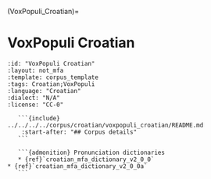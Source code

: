 
(VoxPopuli_Croatian)=
# VoxPopuli Croatian

``````{corpus} VoxPopuli Croatian
:id: "VoxPopuli Croatian"
:layout: not_mfa
:template: corpus_template
:tags: Croatian;VoxPopuli
:language: "Croatian"
:dialect: "N/A"
:license: "CC-0"

   ```{include} ../../../../corpus/croatian/voxpopuli_croatian/README.md
    :start-after: "## Corpus details"
   ```

   ```{admonition} Pronunciation dictionaries
   * {ref}`croatian_mfa_dictionary_v2_0_0`
* {ref}`croatian_mfa_dictionary_v2_0_0a`
   ```
``````
